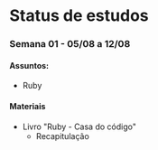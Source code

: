 # Status de estudos

### Semana 01 - 05/08 a 12/08

#### Assuntos:
  - Ruby

#### Materiais

  - Livro "Ruby - Casa do código"
    - Recapitulação
